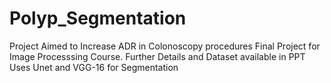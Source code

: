 # Polyp_Segmentation
Project Aimed to Increase ADR in Colonoscopy procedures
Final Project for Image Processsing Course.
Further Details and Dataset available in PPT
Uses Unet and VGG-16 for Segmentation
